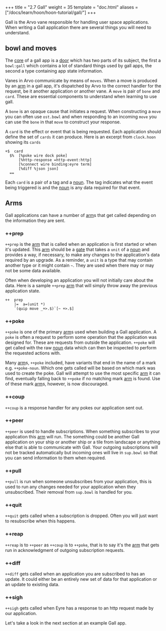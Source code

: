 +++
title = "2.7 Gall"
weight = 35
template = "doc.html"
aliases = ["/docs/learn/hoon/hoon-tutorial/gall/"]
+++

Gall is the Arvo vane responsible for handling user space applications. When writing a Gall application there are several things you will need to understand.

## bowl and moves

The [core](/docs/glossary/core/) of a gall app is a [door](/docs/glossary/door/) which has two parts of its subject, the first a `bowl:gall` which contains a lot of standard things used by gall apps, the second a type containing app state information.

Vanes in Arvo communicate by means of `moves`. When a move is produced by an [arm](/docs/glossary/arm/) in a gall app, it's dispatched by Arvo to the correct handler for the request, be it another application or another vane. A `move` is pair of `bone` and `card`. These are essential components to understand when learning to use gall.

A `bone` is an opaque cause that initiates a request. When constructing a `move` you can often use `ost.bowl` and when responding to an incoming `move` you can use the `bone` in that `move` to construct your response.

A `card` is the effect or event that is being requested. Each application should define the set of `cards` it can produce. Here is an excerpt from `clock.hoon` showing its `cards`

```hoon
+$  card
  $%  [%poke wire dock poke]
      [%http-response =http-event:http]
      [%connect wire binding:eyre term]
      [%diff %json json]
  ==
```

Each `card` is a pair of a tag and a [noun](/docs/glossary/noun/). The tag indicates what the event being triggered is and the [noun](/docs/glossary/noun/) is any data required for that event.

## Arms

Gall applications can have a number of [arm](/docs/glossary/arm/)s that get called depending on the information they are sent.

### ++prep

`++prep` is the [arm](/docs/glossary/arm/) that is called when an application is first started or when it's updated. This [arm](/docs/glossary/arm/) should be a [gate](/docs/glossary/gate/) that takes a `unit` of a [noun](/docs/glossary/noun/) and provides a way, if necessary, to make any changes to the application's data required by an upgrade. As a reminder, a `unit` is a type that may contain another type or it might contain `~`. They are used when there may or may not be some data available.

Often when developing an application you will not initially care about the data. Here is a sample `++prep` [arm](/docs/glossary/arm/) that will simply throw away the previous application state.

```hoon
++  prep
    |=  a=(unit *)
    `(quip move _+>.$)`[~ +>.$]
```

### ++poke

`++poke` is one of the primary [arm](/docs/glossary/arm/)s used when building a Gall application. A `poke` is often a request to perform some operation that the application was designed for. These are requests from outside the application. `++poke` will get called with the raw [noun](/docs/glossary/noun/) data which can then be inspected to perform the requested actions with.

Many [arm](/docs/glossary/arm/)s, `++poke` included, have variants that end in the name of a mark e.g. `++poke-noun`. Which one gets called will be based on which mark was used to create the poke. Gall will attempt to use the most specific [arm](/docs/glossary/arm/) it can find, eventually falling back to `++poke` if no matching mark [arm](/docs/glossary/arm/) is found. Use of these mark [arm](/docs/glossary/arm/)s, however, is now discouraged.

### ++coup

`++coup` is a response handler for any pokes our application sent out.

### ++peer

`++peer` is used to handle subscriptions. When something subscribes to your application this [arm](/docs/glossary/arm/) will run. The something could be another Gall application on your ship or another ship or a tile from landscape or anything else that is able to communicate with Gall. Your outgoing subscriptions will not be tracked automatically but incoming ones will live in `sup.bowl` so that you can send information to them when required.

### ++pull

`++pull` is run when someone unsubscribes from your application, this is used to run any changes needed for your application when they unsubscribed. Their removal from `sup.bowl` is handled for you.

### ++quit

`++quit` gets called when a subscription is dropped. Often you will just want to resubscribe when this happens.

### ++reap

`++reap` is to `++peer` as `++coup` is to `++poke`, that is to say it's the [arm](/docs/glossary/arm/) that gets run in acknowledgment of outgoing subscription requests.

### ++diff

`++diff` gets called when an application you are subscribed to has an update. It could either be an entirely new set of data for that application or an update to existing data.

### ++sigh

`++sigh` gets called when Eyre has a response to an http request made by our application.

Let's take a look in the next section at an example Gall app.
